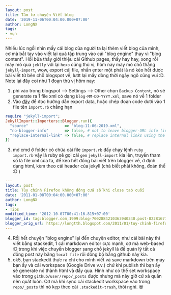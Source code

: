 ```yaml
---
layout: post
title: Tâm tư chuyện Viết blog
date: '2019-11-06T00:04:00.000+07:00'
author: LongNX
tags:
- vụn
---
```


Nhiều lúc ngồi nhìn mấy cái blog của người ta lại thèm viết blog của mình, cơ mà bắt tay vào viết lại quá tập trung vào cái "blog engine" thay vì "blog content".
Hồi bữa thấy giới thiệu cái Github pages, thấy hay hay, xong rồi mày mò qua `jeklly` với lại `hexo` cũng thú vị, hôm nay mày mò chỗ thằng `jekyll-import`, wow, export cái file, nhấn enter một phát là nó kéo hết được bài viết từ bên chỗ blogspot về, lướt lại mấy dòng thời ngây ngô cũng vui :D.
Note lại đây coi như 1 đoạn thú vị hôm nay:

1. phi vào trong blogspot --> Settings --> Other chọn `Backup Content`, nó sẽ generate ra 1 file xml có dạng `blog-MM-DD-YYYY.xml`, save nó về 1 folder
2. Vào [đây]([https://import.jekyllrb.com/docs/blogger/](https://import.jekyllrb.com/docs/blogger/)) để đọc hướng dẫn export data, hoặc chép đoạn code dưới vào 1 file tên `import.rb` chẳng hạn

```ruby
require "jekyll-import";
JekyllImport::Importers::Blogger.run({
  "source"                => "blog-11-06-2019.xml",
  "no-blogger-info"       => false, # not to leave blogger-URL info (id and old URL) in the front matter
  "replace-internal-link" => false, # replace internal links using the post_url liquid tag.
})
```

3. mở cmd ở folder có chứa cái file `import.rb` đấy chạy lệnh `ruby import.rb` vậy là ruby sẽ gọi cái `gem` `jekyll-import` kia lên, truyền tham số là file xml của ta, để kéo hết đống bài viết trên blogger về, ở định dạng html, kèm theo cái header của jekyll (chả biết phải không, đoán thế :D )

```yaml
---
layout: post
title: Tùy chỉnh Firefox không đóng cửa sổ khi close tab cuối
date: '2011-01-08T00:04:00.000+07:00'
author: LongNX
tags:
- Tips
modified_time: '2012-10-07T00:41:16.815+07:00'
blogger_id: tag:blogger.com,1999:blog-7002884210363940340.post-822816716037176474
blogger_orig_url: https://longtth.blogspot.com/2011/01/tuy-chinh-firefox-khong-ong-cua-so-khi.html
---
```

4. Rồi hết chuyện "blog engine" lại đến chuyện editor, như cái bài này thì viết bằng stackedit, 1 cái markdown editor cực mạnh, cơ mà web-based :D trong khi việc chuyển blogger sang chỗ jekyll là để quản lý tất cả đống post này bằng `local file` rồi đồng bộ bằng github này kia.
5. ok5, bạn stackedit thực ra chỉ cho mình viết và save markdown trên máy bạn ấy và cái workspace (Google Drive v.v.) chứ khi publish thì bạn ấy sẽ generate nó thành html và đẩy qua. Hình như có thể set workspace vào trong `github/user/repo/_posts` được nhưng mà nãy giờ cứ xà quần nên quất luôn. Cơ mà khi sync cái stackedit workspace vào trong `repo/_posts` thì nó kẹp theo cái `.stackedit-trash`, thôi nghỉ. 😒
